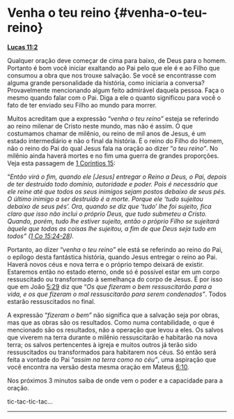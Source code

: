 # Venha o teu reino {#venha-o-teu-reino}

[**Lucas 11:2**](http://bibliaonline.com.br/acf/lc/11/2)

Qualquer oração deve começar de cima para baixo, de Deus para o homem. Portanto é bom você iniciar exaltando ao Pai pelo que ele é e ao Filho que consumou a obra que nos trouxe salvação. Se você se encontrasse com alguma grande personalidade da história, como iniciaria a conversa? Provavelmente mencionando algum feito admirável daquela pessoa. Faça o mesmo quando falar com o Pai. Diga a ele o quanto significou para você o fato de ter enviado seu Filho ao mundo para morrer.

Muitos acreditam que a expressão “_venha o teu reino”_ esteja se referindo ao reino milenar de Cristo neste mundo, mas não é assim. O que costumamos chamar de milênio, ou reino de mil anos de Jesus, é um estado intermediário e não o final da história. É o reino do Filho do Homem, não o reino do Pai do qual Jesus fala na oração ao dizer “_o teu reino”_. No milênio ainda haverá mortes e no fim uma guerra de grandes proporções. Veja esta passagem de [1 Coríntios 15](http://bibliaonline.com.br/acf/1co/15):

“_Então virá o fim, quando ele [Jesus] entregar o Reino a Deus, o Pai, depois de ter destruído todo domínio, autoridade e poder. Pois é necessário que ele reine até que todos os seus inimigos sejam postos debaixo de seus pés. O último inimigo a ser destruído é a morte. Porque ele ‘tudo sujeitou debaixo de seus pés’. Ora, quando se diz que ‘tudo’ lhe foi sujeito, fica claro que isso não inclui o próprio Deus, que tudo submeteu a Cristo. Quando, porém, tudo lhe estiver sujeito, então o próprio Filho se sujeitará àquele que todas as coisas lhe sujeitou, a fim de que Deus seja tudo em todos” (_[_1 Co 15:24-28_](http://bibliaonline.com.br/acf/1co/15/24-28)_)._

Portanto, ao dizer “_venha o teu reino”_ ele está se referindo ao reino do Pai, o epílogo desta fantástica história, quando Jesus entregar o reino ao Pai. Haverá novos céus e nova terra e o próprio tempo deixará de existir. Estaremos então no estado eterno, onde só é possível estar em um corpo ressuscitado ou transformado à semelhança do corpo de Jesus. É por isso que em João [5:29](http://bibliaonline.com.br/acf/jo/5/29) diz que “_Os que fizeram o bem ressuscitarão para a vida, e os que fizeram o mal ressuscitarão para serem condenados”_. Todos estarão ressuscitados no final.

A expressão “_fizeram o bem”_ não significa que a salvação seja por obras, mas que as obras são os resultados. Como numa contabilidade, o que é mencionado são os resultados, não a operação que levou a eles. Os salvos que viverem na terra durante o milênio ressuscitarão e habitarão na nova terra; os salvos pertencentes à igreja e muitos outros já terão sido ressuscitados ou transformados para habitarem nos céus. Só então será feita a vontade do Pai “_assim na terra como no céu”_, uma aspiração que você encontra na versão desta mesma oração em Mateus [6:10](http://bibliaonline.com.br/acf/mt/6/10).

Nos próximos 3 minutos saiba de onde vem o poder e a capacidade para a oração.

tic-tac-tic-tac...

*****